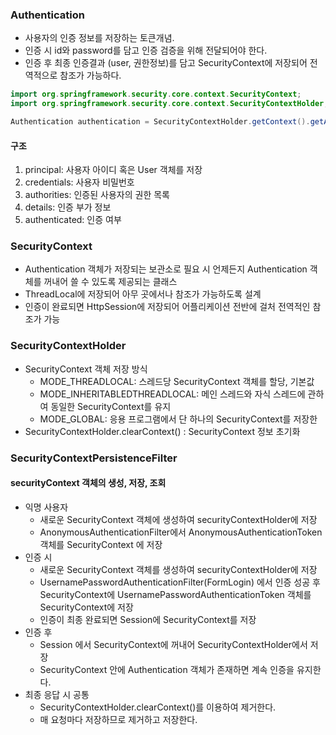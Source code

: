### Authentication
- 사용자의 인증 정보를 저장하는 토큰개념.
- 인증 시 id와 password를 담고 인증 검증을 위해 전달되어야 한다.
- 인증 후 최종 인증결과 (user, 권한정보)를 담고 SecurityContext에 저장되어 전역적으로 참조가 가능하다.

```java
import org.springframework.security.core.context.SecurityContext;
import org.springframework.security.core.context.SecurityContextHolder;

Authentication authentication = SecurityContextHolder.getContext().getAuthentication();
```

#### 구조
1. principal: 사용자 아이디 혹은 User 객체를 저장
2. credentials: 사용자 비밀번호
3. authorities: 인증된 사용자의 권한 목록
4. details: 인증 부가 정보
5. authenticated: 인증 여부


### SecurityContext
- Authentication 객체가 저장되는 보관소로 필요 시 언제든지 Authentication 객체를 꺼내어 쓸 수 있도록 제공되는 클래스
- ThreadLocal에 저장되어 아무 곳에서나 참조가 가능하도록 설계
- 인증이 완료되면 HttpSession에 저장되어 어플리케이션 전반에 걸처 전역적인 참조가 가능

### SecurityContextHolder
- SecurityContext 객체 저장 방식
  - MODE_THREADLOCAL: 스레드당 SecurityContext 객체를 할당, 기본값
  - MODE_INHERITABLEDTHREADLOCAL: 메인 스레드와 자식 스레드에 관하여 동일한 SecurityContext를 유지
  - MODE_GLOBAL: 응용 프로그램에서 단 하나의 SecurityContext를 저장한
- SecurityContextHolder.clearContext() : SecurityContext 정보 초기화


### SecurityContextPersistenceFilter
#### securityContext 객체의 생성, 저장, 조회
- 익명 사용자
  - 새로운 SecurityContext 객체에 생성하여 securityContextHolder에 저장
  - AnonymousAuthenticationFilter에서 AnonymousAuthenticationToken 객체를 SecurityContext 에 저장
- 인증 시
  - 새로운 SecurityContext 객체를 생성하여 securityContextHolder에 저장
  - UsernamePasswordAuthenticationFilter(FormLogin) 에서 인증 성공 후 SecurityContext에 UsernamePasswordAuthenticationToken 객체를 SecurityContext에 저장
  - 인증이 최종 완료되면 Session에 SecurityContext를 저장
- 인증 후
  - Session 에서 SecurityContext에 꺼내어 SecurityContextHolder에서 저장
  - SecurityContext 안에 Authentication 객체가 존재하면 계속 인증을 유지한다.
- 최종 응답 시 공통
  - SecurityContextHolder.clearContext()를 이용하여 제거한다.
  - 매 요청마다 저장하므로 제거하고 저장한다.